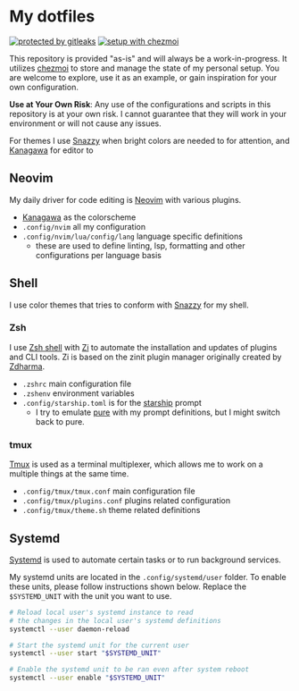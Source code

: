 # My dotfiles

<a href="https://github.com/gitleaks/gitleaks-action">![protected by gitleaks](https://img.shields.io/badge/protected%20by-gitleaks-blue)</a>
<a href="https://github.com/twpayne/chezmoi">![setup with chezmoi](https://img.shields.io/badge/setup%20with-chezmoi-teal)</a>

This repository is provided "as-is" and will always be a work-in-progress. It utilizes [chezmoi](https://www.chezmoi.io/) to store and manage the state of my personal setup. You are welcome to explore, use it as an example, or gain inspiration for your own configuration. 

**Use at Your Own Risk**: Any use of the configurations and scripts in this repository is at your own risk. I cannot guarantee that they will work in your environment or will not cause any issues.

For themes I use [Snazzy]() when bright colors are needed to for attention, and [Kanagawa]() for editor to 

## Neovim

My daily driver for code editing is [Neovim](https://neovim.io) with various plugins.

- [Kanagawa](https://github.com/rebelot/kanagawa.nvim) as the colorscheme
- `.config/nvim` all my configuration
- `.config/nvim/lua/config/lang` language specific definitions
    - these are used to define linting, lsp, formatting and other configurations per language basis

## Shell

I use color themes that tries to conform with [Snazzy](https://github.com/sindresorhus/hyper-snazzy) for my shell.

### Zsh

I use [Zsh shell](https://zsh.sourceforge.io/) with [Zi](https://wiki.zshell.dev/) to automate the installation and updates of plugins and CLI tools. Zi is based on the zinit plugin manager originally created by [Zdharma](https://github.com/zdharma).

- `.zshrc` main configuration file
- `.zshenv` environment variables
- `.config/starship.toml` is for the [starship](https://starship.rs/) prompt
    - I try to emulate [pure](https://github.com/sindresorhus/pure) with my prompt definitions, but I might switch back to pure.

### tmux

[Tmux](https://github.com/tmux/tmux) is used as a terminal multiplexer, which allows me to work on a multiple things at the same time.

- `.config/tmux/tmux.conf` main configuration file
- `.config/tmux/plugins.conf` plugins related configuration
- `.config/tmux/theme.sh` theme related definitions


## Systemd

[Systemd](https://systemd.io/) is used to automate certain tasks or to run background services. 

My systemd units are located in the `.config/systemd/user` folder. To enable these units, please follow instructions shown below. Replace the `$SYSTEMD_UNIT` with the unit you want to use.

```sh
# Reload local user's systemd instance to read 
# the changes in the local user's systemd definitions
systemctl --user daemon-reload

# Start the systemd unit for the current user
systemctl --user start "$SYSTEMD_UNIT"

# Enable the systemd unit to be ran even after system reboot
systemctl --user enable "$SYSTEMD_UNIT"
```
